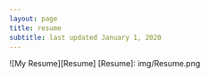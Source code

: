 ```yaml
---
layout: page
title: resume
subtitle: last updated January 1, 2020
---
```

![My Resume][Resume]
[Resume]: img/Resume.png
